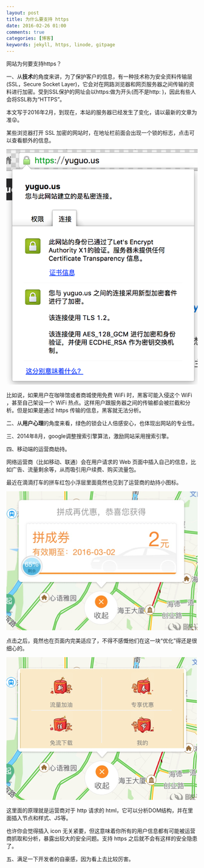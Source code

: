 ```yaml
---
layout: post
title: 为什么要支持 https
date: 2016-02-26 01:00
comments: true
categories: [博客]
keywords: jekyll, https, linode, gitpage
---
```


网站为何要支持https？

一、从**技术**的角度来讲，为了保护客户的信息，有一种技术称为安全资料传输层(SSL，Secure Socket Layer)，它会对在网路浏览器和网页服务器之间传输的资料进行加密。受到SSL保护的网址会以https:做为开头(而不是http: )，因此有些人会将SSL称为“HTTPS”。

<!--more-->

<div class="warning">本文写于2016年2月，到现在，本站的服务器已经发生了变化，请以最新的文章为准😜。</div>

某些浏览器打开 SSL 加密的网站时，在地址栏前面会出现一个锁的标志，点击可以查看额外的信息。

![](/files/2016/01/yuguo-us-https.png)

比如说，如果用户在咖啡馆或者商城使用免费 WiFi 时，黑客可能入侵这个 WiFi ，甚至自己架设一个 WiFi 热点。这样用户跟服务器之间的传输都会被拦截和分析。但是如果是通过 https 传输的信息，黑客就无法分析。

二、从**用户心理**的角度来看，绿色的锁会让人倍感安心，也体现出网站的专业性。

三、2014年8月，google调整搜索引擎算法，激励网站采用搜索引擎。

四、移动端的运营商劫持。

网络运营商（比如移动、联通）会在用户请求的 Web 页面中插入自己的信息，比如广告、流量剩余等，从而吸引用户续费、购买流量包。

最近在滴滴打车的拼车红包小浮层里面竟然也见到了运营商的劫持小图标。

![](/files/2016/01/https-1.png)

点击之后，竟然也在页面内完美适应了，不得不感慨他们在这一块“优化”得还是很细心的。

![](/files/2016/01/https-2.png)

这里面的原理就是运营商对于 http 请求的 html，它可以分析DOM结构，并在里面插入节点和样式、JS等。

也许你会觉得插入 icon 无关紧要，但这意味着你所有的用户信息都有可能被运营商抓取和分析，暴露出较大的安全问题。支持 https 之后就不会有这样的安全隐患了。

五、满足一下开发者的自豪感，因为看上去比较厉害。
